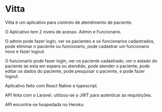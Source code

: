 # Vitta
 Vitta é um aplicativo para controlo de atendimento de paciente.
 
 O Aplicativo tem 2 niveis de acesso. Admin e Funcionario.
 
 O admin pode fazer login, ver os pacientes e os funcionarios cadastrados, pode eliminar o paciente ou funcionario, pode cadastrar um funcionario novo e fazer logout. 
 
 O funcionario pode fazer login, ver os paciente cadastrado, ver o estado do paciente se esta em espera ou atendido, pode atender o paciente, pode editar os dados do paciente, pode pesquisar o paciente, e pode fazer logout.
 
 Aplicativo feito com React Native e typescript.
 
 API feita com o Laravel. utilizou-se o JWT para autenticar as requisições.
 
 API encontra-se hospedada no Heroku.

 
